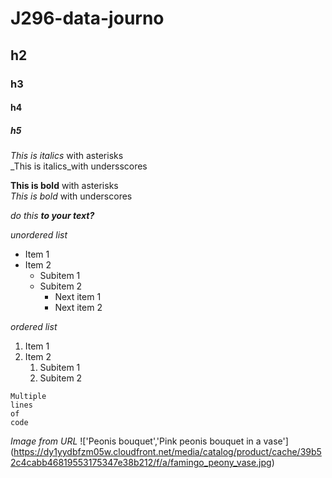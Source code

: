 # J296-data-journo
## h2
### h3 
#### h4
##### h5

*This is italics* with asterisks <br>
_This is italics_with undersscores


**This is bold** with asterisks <br> <hidden comment>
_This is bold_ with underscores

*do this **to your text?***
  
  *unordered list*
  * Item 1
  * Item 2
    * Subitem 1
    * Subitem 2
      * Next item 1
      * Next item 2
  
  *ordered list*
  1. Item 1
  2. Item 2
      1. Subitem 1
      2. Subitem 2
  
  
  ```
  Multiple
  lines
  of
  code
  ```
  
  *Image from URL*
  !['Peonis bouquet','Pink peonis bouquet in a vase']
 (https://dy1yydbfzm05w.cloudfront.net/media/catalog/product/cache/39b52c4cabb46819553175347e38b212/f/a/famingo_peony_vase.jpg)
  
  
  
  
  
